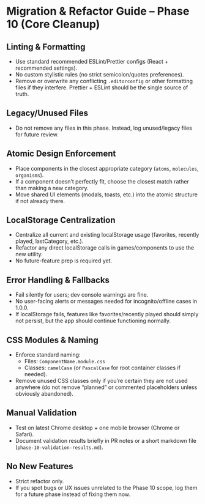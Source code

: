 # Migration & Refactor Guide – Phase 10 (Core Cleanup)

## Linting & Formatting
- Use standard recommended ESLint/Prettier configs (React + recommended settings).
- No custom stylistic rules (no strict semicolon/quotes preferences).
- Remove or overwrite any conflicting `.editorconfig` or other formatting files if they interfere. Prettier + ESLint should be the single source of truth.

## Legacy/Unused Files
- Do not remove any files in this phase. Instead, log unused/legacy files for future review.

## Atomic Design Enforcement
- Place components in the closest appropriate category (`atoms`, `molecules`, `organisms`).
- If a component doesn’t perfectly fit, choose the closest match rather than making a new category.
- Move shared UI elements (modals, toasts, etc.) into the atomic structure if not already there.

## LocalStorage Centralization
- Centralize all current and existing localStorage usage (favorites, recently played, lastCategory, etc.).
- Refactor any direct localStorage calls in games/components to use the new utility.
- No future-feature prep is required yet.

## Error Handling & Fallbacks
- Fail silently for users; dev console warnings are fine.
- No user-facing alerts or messages needed for incognito/offline cases in 1.0.0.
- If localStorage fails, features like favorites/recently played should simply not persist, but the app should continue functioning normally.

## CSS Modules & Naming
- Enforce standard naming:
  - Files: `ComponentName.module.css`
  - Classes: `camelCase` (or `PascalCase` for root container classes if needed).
- Remove unused CSS classes only if you’re certain they are not used anywhere (do not remove “planned” or commented placeholders unless obviously abandoned).

## Manual Validation
- Test on latest Chrome desktop + one mobile browser (Chrome or Safari).
- Document validation results briefly in PR notes or a short markdown file (`phase-10-validation-results.md`).

## No New Features
- Strict refactor only.
- If you spot bugs or UX issues unrelated to the Phase 10 scope, log them for a future phase instead of fixing them now. 